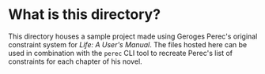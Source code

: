 # What is this directory?

This directory houses a sample project made using Geroges Perec's original constraint system for *Life: A User's Manual*. The files hosted here can be used in combination with the `perec` CLI tool to recreate Perec's list of constraints for each chapter of his novel.